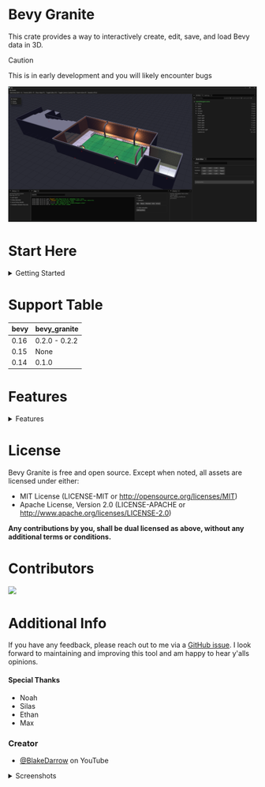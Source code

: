 

# Bevy Granite 

This crate provides a way to interactively create, edit, save, and load Bevy data in 3D.


> [!CAUTION]
> This is in early development and you will likely encounter bugs


![Screenshot](./screenshots/Image_4.png)


# Start Here 

<details>
<summary>Getting Started</summary>


Navigate to your projects Cargo.toml and add `bevy_granite`.

```rust
[dependencies]
bevy = "0.16.0"
bevy_granite = { git = "https://github.com/BlakeDarrow/bevy_granite", branch = "main" }
serde = "*"
```

There are 3 optional feature sets.
- Gizmos - Only loads needed content for gizmos. No editor or UI.
- Core - No Editor or Gizmos, just the bare bones needed to use our serial/deserial functions with macros and logging.
- Editor - The same as default features. Includes Gizmos, Core, and all Editor functionality.


## Examples

Next, check out the [examples](https://github.com/BlakeDarrow/bevy_granite/tree/main/examples) which showcase how you can setup a project. 
*Dungeon* provides a simple entry point file with code ready to start editing. Just make sure you copy over the relevant assets subfolder folder or you will get errors.

> If you clone this repo directly, you can use the example argument to launch straight into an example.
> 
> ```ps
> cargo run --release --example dungeon
> ```

---

</details>


# Support Table

| bevy | bevy_granite        |
| ---- | --------------------|
| 0.16 | 0.2.0 - 0.2.2       |
| 0.15 | None                |
| 0.14 | 0.1.0               |


# Features 
<details>
<summary>Features</summary>


### Scene Serialization 

An entity is stored as three main parts:
- **Identity**: Contains the entity’s name, uuid, and type/class (such as Camera, Light, OBJ). This class data contains everything necessary to rebuild this bundle and any other adjacently relevant data. Not everything is currently available in classes.
- **Transform**: Describes the entity’s position, rotation, and scale. This determines where the entity is located and how it is oriented in the world.
- **Components**: (Optional) Holds additional data or behaviors attached to the entity. This is where you extend the entity’s functionality via the `#[granite_component]` macro.

A scene file contains metadata and a list of serializable entity data. Check out the [assets/scenes](https://github.com/BlakeDarrow/bevy_granite/tree/main/assets/scenes) for scene examples.

### Callable Events

While comprehensive documentation is currently unavailable, here are some helpful events you can use to interact with the editor while I write said documentation:

<details>
<summary>Events</summary>

#### Editor Control Events

- `RequestEditorToggle` - Toggle the editor UI on/off
- `RequestToggleCameraSync` - Toggle camera synchronization between editor and main camera

#### Entity Selection Events
- `RequestSelectEntityEvent` - Select an entity (additive for multi-selection)
- `RequestDeselectEntityEvent` - Deselect a specific entity
- `RequestDeselectAllEntitiesEvent` - Clear all entity selections
- `RequestCameraEntityFrame` - Frame the UI camera to focus on active entity

#### Entity Duplication Events
- `RequestDuplicateEntityEvent` - Duplicate a specific entity
- `RequestDuplicateAllSelectionEvent` - Duplicate all currently selected entities

#### Entity Hierarchy Events
- `RequestNewParent` - Request to set active as parent for selected entities
- `RequestRemoveParents` - Remove parent relationships from selected entities
- `RequestRemoveChildren` - Remove child relationships from selected entities

#### World Management Events
- `RequestSaveEvent` - Save the specific world
- `RequestLoadEvent` - Load a world from specified path
- `RequestReloadEvent` - Reload a world from specified path
- `WorldLoadSuccessEvent` - Event sent when world loading completes successfully
- `WorldSaveSuccessEvent` - Event sent when world saving completes successfully
- `RequestDespawnSerializableEntities` - Event to despawn all serializable entities
- `RequestDespawnBySource` - Event to despawn a specific source that is loaded


</details>



### Custom UI Callable Events

> Only Bevy Event unit structs are supported for UI button rendering.

With version 0.2.x, there is a new window that renders users buttons that are clickable. Create a struct that holds your events, and add `#[ui_callable_events]`. This will add all the events to the events window as clickable, and will dispatch said event in your struct.

Make sure to call  UI registration before the plugin gets initialized in your app if your using this. `DebugEvents::register_ui();`.

<details>
<summary>Example</summary>

```Rust
use crate::*;
#[derive(Event, Default)]
pub struct DebugRequestPlayer;

#[derive(Event, Default)]
pub struct DebugRequestRemovePlayer;

#[ui_callable_events] 
pub struct DebugEvents {
    pub spawn_player: DebugRequestPlayer,
    pub remove_player: DebugRequestRemovePlayer,
}

pub fn debug_callable_watcher(
    mut despawn: EventReader<DebugRequestRemovePlayer>,
    mut spawn: EventReader<DebugRequestPlayer>,
    mut commands: Commands,
    mut player_start: Query<(&GlobalTransform, &mut PlayerSpawner)>,
    mut world_state: ResMut<WorldState>,
) {
    for DebugRequestRemovePlayer in despawn.read() {
        commands.send_event(RequestDespawnBySource(PLAYER_PREFAB.to_string()));
    }

    for DebugRequestPlayer in spawn.read() {
        spawn_player(&mut commands, &mut world_state, &mut player_start);
    }
}
```

![Screenshot](./screenshots/Image_5.png)

</details>



---

</details>


# License

Bevy Granite is free and open source. Except when noted, all assets are licensed under either:

- MIT License (LICENSE-MIT or http://opensource.org/licenses/MIT)
- Apache License, Version 2.0 (LICENSE-APACHE or http://www.apache.org/licenses/LICENSE-2.0)

**Any contributions by you, shall be dual licensed as above, without any additional terms or conditions.**


# Contributors

<a href="https://github.com/BlakeDarrow/bevy_granite/graphs/contributors">
  <img src="https://contrib.rocks/image?repo=BlakeDarrow/bevy_granite" />
</a>


# Additional Info

If you have any feedback, please reach out to me via a [GitHub issue](https://github.com/BlakeDarrow/bevy_granite/issues). I look forward to maintaining and improving this tool and am happy to hear y'alls opinions.

#### Special Thanks

 - Noah
 - Silas
 - Ethan
 - Max

### Creator 

- [@BlakeDarrow](https://www.youtube.com/@blakedarrow) on YouTube

<details>
<summary>Screenshots</summary>

![Screenshot](./screenshots/Image_1.png)
![Screenshot](./screenshots/Image_2.png)
![Screenshot](./screenshots/Image_3.png)

</details>

